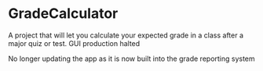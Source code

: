 # GradeCalculator

A project that will let you calculate your expected grade in a class after a major quiz or test.
GUI production halted

No longer updating the app as it is now built into the grade reporting system
